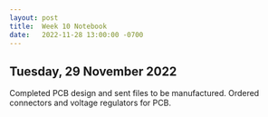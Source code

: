 ```yaml
---
layout: post
title:  Week 10 Notebook
date:   2022-11-28 13:00:00 -0700
---
```

## Tuesday, 29 November 2022
Completed PCB design and sent files to be manufactured. Ordered connectors and 
voltage regulators for PCB.
